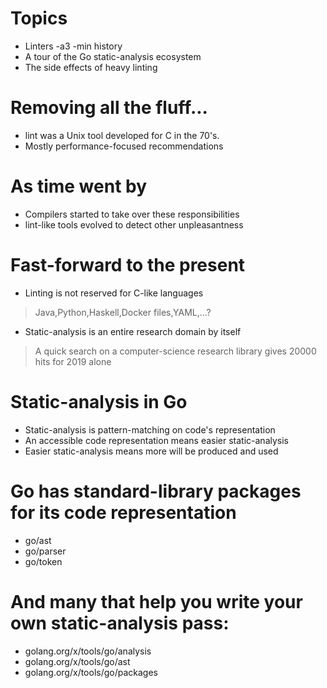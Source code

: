 # Topics

- Linters -a3 -min history
- A tour of the Go static-analysis ecosystem
- The side effects of heavy linting

# Removing all the fluff...

- lint was a Unix tool developed for C in the 70's.
- Mostly performance-focused recommendations

# As time went by 
- Compilers started to take over these responsibilities
- lint-like tools evolved to detect other unpleasantness

# Fast-forward to the present
- Linting is not reserved for C-like languages
> Java,Python,Haskell,Docker files,YAML,...?
- Static-analysis is an entire research domain by itself
> A quick search on a computer-science research library gives 20000 hits for 2019 alone

# Static-analysis in Go

- Static-analysis is pattern-matching on code's representation
- An accessible code representation means easier static-analysis
- Easier static-analysis means more will be produced and used

# Go has standard-library packages for its code representation
- go/ast
- go/parser
- go/token

# And many that help you write your own static-analysis pass:
- golang.org/x/tools/go/analysis
- golang.org/x/tools/go/ast
- golang.org/x/tools/go/packages